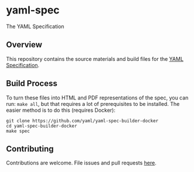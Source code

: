 yaml-spec
=========

The YAML Specification

## Overview

This repository contains the source materials and build files for the [YAML
Specification](http://www.yaml.org/spec/1.2/spec.html).

## Build Process

To turn these files into HTML and PDF representations of the spec, you can run:
`make all`, but that requires a lot of prerequisites to be installed. The
easier method is to do this (requires Docker):

```
git clone https://github.com/yaml/yaml-spec-builder-docker
cd yaml-spec-builder-docker
make spec
```

## Contributing

Contributions are welcome. File issues and pull requests
[here](https://github.com/yaml/yaml-spec/issues).
